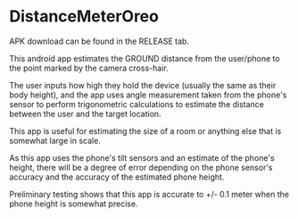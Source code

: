 # DistanceMeterOreo
APK download can be found in the RELEASE tab.

This android app estimates the GROUND distance from the user/phone to the point marked by the camera cross-hair.

The user inputs how high they hold the device (usually the same as their body height), and the app uses angle measurement taken from the phone's sensor to perform trigonometric calculations to estimate the distance between the user and the target location.

This app is useful for estimating the size of a room or anything else that is somewhat large in scale.

As this app uses the phone's tilt sensors and an estimate of the phone's height, there will be a degree of error depending on the phone sensor's accuracy and the accuracy of the estimated phone height.

Preliminary testing shows that this app is accurate to +/- 0.1 meter when the phone height is somewhat precise.
